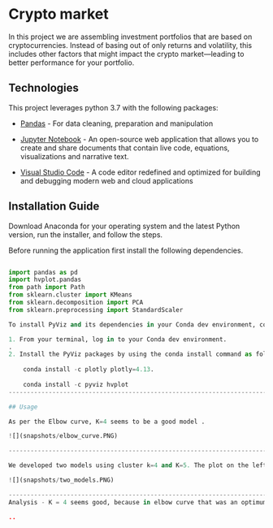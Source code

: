 # Crypto market
In this project we are assembling investment portfolios that are based on cryptocurrencies. Instead of basing out of only returns and volatility, this includes other factors that might impact the crypto market—leading to better performance for your portfolio.


## Technologies

This project leverages python 3.7 with the following packages:

* [Pandas](https://pandas.pydata.org/) - For data cleaning, preparation and manipulation

* [Jupyter Notebook](https://jupyter.org/) - An open-source web application that allows you to create and share documents that contain live code, equations, visualizations and narrative text.

* [Visual Studio Code](https://code.visualstudio.com/) - A code editor redefined and optimized for building and debugging modern web and cloud applications

## Installation Guide

Download Anaconda for your operating system and the latest Python version, run the installer, and follow the steps.

Before running the application first install the following dependencies.

```python

import pandas as pd
import hvplot.pandas
from path import Path
from sklearn.cluster import KMeans
from sklearn.decomposition import PCA
from sklearn.preprocessing import StandardScaler

To install PyViz and its dependencies in your Conda dev environment, complete the following steps:

1. From your terminal, log in to your Conda dev environment.
.
2. Install the PyViz packages by using the conda install command as follows:
    
	conda install -c plotly plotly=4.13.
    
    conda install -c pyviz hvplot
-----------------------------------------------------------------------------------------------------------------------------------------------------

## Usage

As per the Elbow curve, K=4 seems to be a good model . 

![](snapshots/elbow_curve.PNG)

----------------------------------------------------------------------------------------------------------------------------------------------------

We developed two models using cluster k=4 and K=5. The plot on the left is created using k=4 and plot on right using k=5

![](snapshots/two_models.PNG)

-----------------------------------------------------------------------------------------------------------------------------------------------------
Analysis - K = 4 seems good, because in elbow curve that was an optimum number. Also, when K=5, the groups are overlapped with each other and not very segregated in comparision to K=4. Also, since it's the least value between 2 models. Hence, K=4 is better.

..
